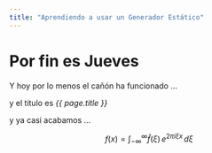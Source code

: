 ```yaml
---
title: "Aprendiendo a usar un Generador Estático"
---
```


# Por fin es Jueves

Y hoy por lo menos el cañón ha funcionado ...

y el titulo es *{{ page.title }}*

y ya casi acabamos ...


$$ f(x) = \int_{-\infty}^\infty \hat f(\xi)\,e^{2 \pi i \xi x} \,d\xi $$

